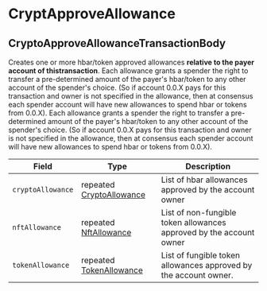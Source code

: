 # CryptApproveAllowance

## CryptoApproveAllowanceTransactionBody

Creates one or more hbar/token approved allowances **relative to the payer account of thistransaction**. Each allowance grants a spender the right to transfer a pre-determined amount of the payer's hbar/token to any other account of the spender's choice. (So if account 0.0.X pays for this transaction and owner is not specified in the allowance, then at consensus each spender account will have new allowances to spend hbar or tokens from 0.0.X). Each allowance grants a spender the right to transfer a pre-determined amount of the payer's hbar/token to any other account of the spender's choice. (So if account 0.0.X pays for this transaction and owner is not specified in the allowance, then at consensus each spender account will have new allowances to spend hbar or tokens from 0.0.X).

| Field             | Type                                                          | Description                                                         |
| ----------------- | ------------------------------------------------------------- | ------------------------------------------------------------------- |
| `cryptoAllowance` | repeated [CryptoAllowance](../basic-types/cryptoallowance.md) | List of hbar allowances approved by the account owner               |
| `nftAllowance`    | repeated [NftAllowance](../basic-types/nftallowance.md)       | List of non-fungible token allowances approved by the account owner |
| `tokenAllowance`  | repeated [TokenAllowance](../basic-types/tokenallowance.md)   | List of fungible token allowances approved by the account owner.    |
